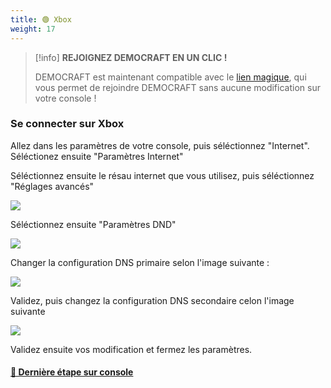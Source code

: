 ```yaml
---
title: 🟢 Xbox
weight: 17
---
```


> [!info]
> **REJOIGNEZ DEMOCRAFT EN UN CLIC !**
> 
> DEMOCRAFT est maintenant compatible avec le [lien magique](../magik/), qui vous permet de rejoindre DEMOCRAFT sans aucune modification sur votre console !

### **Se connecter sur Xbox**

Allez dans les paramètres de votre console, puis séléctionnez "Internet". Séléctionez ensuite "Paramètres Internet"

Séléctionnez ensuite le résau internet que vous utilisez, puis séléctionnez "Réglages avancés"

![](https://us-east-1.tixte.net/uploads/cdn.democraft.fr/xbox2.png)

Séléctionnez ensuite "Paramètres DND"

![](https://us-east-1.tixte.net/uploads/cdn.democraft.fr/xbox3.png)

Changer la configuration DNS primaire selon l'image suivante :

![](https://us-east-1.tixte.net/uploads/cdn.democraft.fr/xbox4.png)

Validez, puis changez la configuration DNS secondaire celon l'image suivante

![](https://us-east-1.tixte.net/uploads/cdn.democraft.fr/xbox5.png)

Validez ensuite vos modification et fermez les paramètres.

#### [🔗 Dernière étape sur console](consoles.md#derniere-etape-sur-console "mention")
